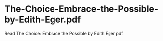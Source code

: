 # The-Choice-Embrace-the-Possible-by-Edith-Eger.pdf
Read The Choice: Embrace the Possible by Edith Eger pdf
